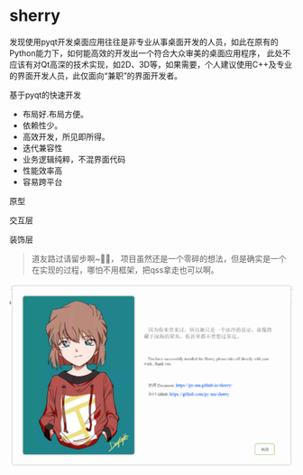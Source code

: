 # sherry

发现使用pyqt开发桌面应用往往是非专业从事桌面开发的人员，如此在原有的Python能力下，如何能高效的开发出一个符合大众审美的桌面应用程序， 
此处不应该有对Qt高深的技术实现，如2D、3D等，如果需要，个人建议使用C++及专业的界面开发人员，此仅面向“兼职”的界面开发者。

基于pyqt的快速开发

- 布局好.布局方便。
- 依赖性少。
- 高效开发，所见即所得。
- 迭代兼容性
- 业务逻辑纯粹，不混界面代码
- 性能效率高
- 容易跨平台


原型

交互层

装饰层

> 道友路过请留步啊~🧧🧧， 项目虽然还是一个零碎的想法，但是确实是一个在实现的过程，哪怕不用框架，把qss拿走也可以啊。


![welcome](docs/img/welcome.png)

